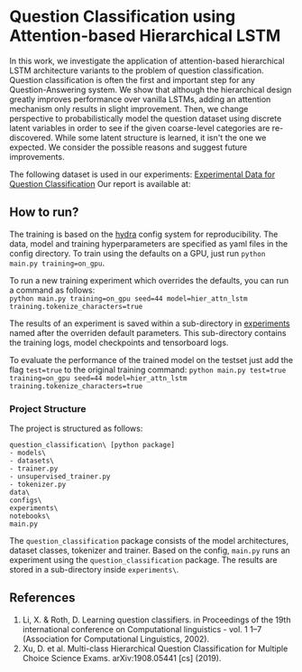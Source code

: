 # Question Classification using Attention-based Hierarchical LSTM

In this work, we investigate the application of attention-based hierarchical LSTM architecture variants to the problem of question classification. Question classification is often the first and important step for any Question-Answering system. We show that although the hierarchical design greatly improves performance over vanilla LSTMs, adding an attention mechanism only results in slight improvement. Then, we change perspective to probabilistically model the question dataset using discrete latent variables in order to see if the given coarse-level categories are re-discovered. While some latent structure is learned, it isn't the one we expected. We consider the possible reasons and suggest future improvements.

The following dataset is used in our experiments: [Experimental Data for Question Classification](http://cogcomp.org/Data/QA/QC/)
Our report is available at:

## How to run?
The training is based on the [hydra](https://hydra.cc/) config system for reproducibility. The data, model and training hyperparameters are specified as yaml files in the config directory. To train using the defaults on a GPU, just run ```python main.py training=on_gpu```.

To run a new training experiment which overrides the defaults, you can run a command as follows:  
```python main.py training=on_gpu seed=44 model=hier_attn_lstm training.tokenize_characters=true```

The results of an experiment is saved within a sub-directory in [experiments](experiments/) named after the overriden default parameters. This sub-directory contains the training logs, model checkpoints and tensorboard logs.

To evaluate the performance of the trained model on the testset just add the flag ```test=true``` to the original training command:
```python main.py test=true training=on_gpu seed=44 model=hier_attn_lstm training.tokenize_characters=true```

### Project Structure
The project is structured as follows:

```
question_classification\ [python package]
- models\
- datasets\
- trainer.py
- unsupervised_trainer.py
- tokenizer.py
data\
configs\
experiments\
notebooks\
main.py
```
The ```question_classification``` package consists of the model architectures, dataset classes, tokenizer and trainer. Based on the config, ```main.py``` runs an experiment using the ```question_classification``` package. The results are stored in a sub-directory inside ```experiments\```.

## References
1. Li, X. & Roth, D. Learning question classifiers. in Proceedings of the 19th international conference on Computational linguistics  - vol. 1 1–7 (Association for Computational Linguistics, 2002).
2. Xu, D. et al. Multi-class Hierarchical Question Classification for Multiple Choice Science Exams. arXiv:1908.05441 [cs] (2019).
